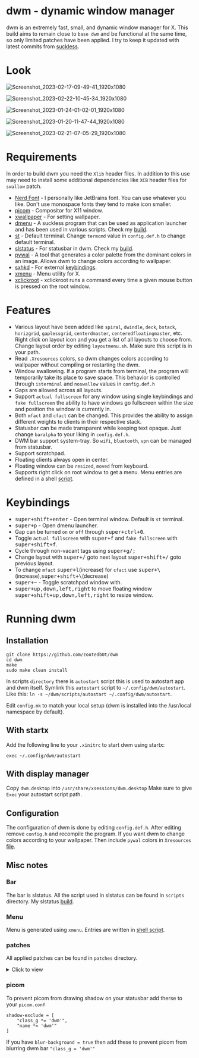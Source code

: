 # dwm - dynamic window manager

dwm is an extremely fast, small, and dynamic window manager for X. This build aims to remain close to `base dwm` and be functional at the same time, so only limited patches have been applied. I try to keep it updated with latest commits from [suckless](https://git.suckless.org/st/).

# Look

![Screenshot_2023-02-17-09-49-41_1920x1080](https://user-images.githubusercontent.com/62596687/219708065-be51d85e-39c4-4369-abf5-9b88d09d3d19.png)

![Screenshot_2023-02-22-10-45-34_1920x1080](https://user-images.githubusercontent.com/62596687/220877843-f0fdd2b4-c384-4aab-b37b-cc114e78f3e2.png)

![Screenshot_2023-01-24-01-02-01_1920x1080](https://user-images.githubusercontent.com/62596687/214235380-078d83a6-66e9-4ecd-92de-8fde8776db11.png)

![Screenshot_2023-01-20-11-47-44_1920x1080](https://user-images.githubusercontent.com/62596687/213862029-809b0d77-6489-4edf-85ee-26449d865cc3.png)

![Screenshot_2023-02-21-07-05-29_1920x1080](https://user-images.githubusercontent.com/62596687/220269662-bf4271c2-0168-48be-838e-ff3821b0a334.png)

# Requirements

In order to build dwm you need the `Xlib` header files. In addition to this use may need to install some additional dependencies like `XCB` header files for `swallow` patch.

- [Nerd Font](https://github.com/ryanoasis/nerd-fonts) - I personally like JetBrains font. You can use whatever you like. Don't use monospace fonts they tend to make icon smaller.
- [picom](https://github.com/yshui/picom) - Compositor for X11 window.
- [xwallpaper](https://github.com/stoeckmann/xwallpaper) - For setting wallpaper.
- [dmenu](https://tools.suckless.org/dmenu/) - A suckless program that can be used as application launcher and has been used in various scripts. Check my [build](https://github.com/zootedb0t/suckless-tools/tree/main/dmenu).
- [st](https://st.suckless.org/) - Default terminal. Change `termcmd` value in `config.def.h` to change default terminal.
- [slstatus](https://tools.suckless.org/slstatus/) - For statusbar in dwm. Check my [build](https://github.com/zootedb0t/suckless-tools/tree/main/slstatus).
- [pywal](https://github.com/dylanaraps/pywal) - A tool that generates a color palette from the dominant colors in an image. Allows dwm to change colors according to wallpaper.
- [sxhkd](https://github.com/baskerville/sxhkd) - For external [keybindings](https://github.com/zootedb0t/dotfiles/blob/main/sxhkd/.config/sxhkd/sxhkdrc).
- [xmenu](https://github.com/phillbush/xmenu) - Menu utility for X.
- [xclickroot](https://github.com/phillbush/xclickroot) - xclickroot runs a command every time a given mouse button is pressed on the root window.

# Features

- Various layout have been added like `spiral`, `dwindle`, `deck`, `bstack`, `horizgrid`, `gaplessgrid`, `centerdmaster`, `centeredfloatingmaster`, etc.
  Right click on layout icon and you get a list of all layouts to choose from. Change layout order by editing `layoutmenu.sh`. Make sure this script is in your path.
- Read `.Xresources` colors, so dwm changes colors according to wallpaper without compiling or restarting the dwm.
- Window swallowing. If a program starts from terminal, the program will temporarily take its place to save space. This behavior is controlled through `isterminal`
  and `noswallow` values in `config.def.h`
- Gaps are allowed across all layouts.
- Support `actual fullscreen` for any window using single keybindings and `fake fullscreen` the ability to have windows go fullscreen within the size and position the window is currently in.
- Both `mfact` and `cfact` can be changed. This provides the ability to assign different weights to clients in their respective stack.
- Statusbar can be made transparent while keeping text opaque. Just change `baralpha` to your liking in `config.def.h`.
- DWM bar support system-tray. So `wifi`, `bluetooth`, `vpn` can be managed from statusbar.
- Support scratchpad.
- Floating clients always open in center.
- Floating window can be `resized`, `moved` from keyboard.
- Supports right click on root window to get a menu. Menu entries are defined in a shell [script](https://github.com/zootedb0t/dotfiles/blob/main/scripts/.local/bin/menu.sh).

# Keybindings

- <kbd>super+shift+enter</kbd> - Open terminal window. Default is `st` terminal.
- <kbd>super+p</kbd> - Open dmenu launcher.
- Gap can be turned `on` or `off` through <kbd>super+ctrl+0</kbd>.
- Toggle `actual fullscreen` with <kbd>super+f</kbd> and `fake fullscreen` with <kbd>super+shift+f</kbd>.
- Cycle through non-vacant tags using <kbd>super+g/;</kbd>
- Change layout with <kbd>super+/</kbd> goto next layout <kbd>super+shift+/</kbd> goto previous layout.
- To change `mfact` <kbd>super+l</kbd>(increase) for `cfact` use <kbd>super+\\</kbd>(increase),<kbd>super+shift+\\</kbd>(decrease)
- <kbd>super+~</kbd> - Toggle scratchpad window with.
- <kbd>super+up,down,left,right</kbd> to move floating window <kbd>super+shift+up,down,left,right</kbd> to resize window.

# Running dwm

## Installation

```
git clone https://github.com/zootedb0t/dwm
cd dwm
make
sudo make clean install
```

In scripts `directory` there is `autostart` script this is used to autostart app and dwm itself. Symlink this `autostart` script to `~/.config/dwm/autostart`. Like this: `ln -s ~/dwm/scripts/autostart ~/.config/dwm/autostart`.

Edit `config.mk` to match your local setup (dwm is installed into
the /usr/local namespace by default).

## With startx

Add the following line to your `.xinitrc` to start dwm using startx:

`exec ~/.config/dwm/autostart`

## With display manager

Copy `dwm.desktop` into `/usr/share/xsessions/dwm.desktop`
Make sure to give `Exec` your autostart script path.

## Configuration

The configuration of dwm is done by editing `config.def.h`. After editing remove `config.h` and recompile the program.
If you want dwm to change colors according to your wallpaper. Then include `pywal` colors in `Xresources` [file](https://github.com/zootedb0t/dotfiles/blob/main/xresources/.Xresources).

## Misc notes

### Bar

The bar is slstatus. All the script used in slstatus can be found in `scripts` directory. My slstatus [build](https://github.com/zootedb0t/suckless-tools/tree/main/slstatus).

### Menu
Menu is generated using `xmenu`. Entries are written in [shell script](https://github.com/zootedb0t/dotfiles/blob/main/scripts/.local/bin/menu.sh).

### patches

All applied patches can be found in `patches` directory.

<details><summary>Click to view</summary>

- [dwm-alpha-systray](https://github.com/bakkeby/patches/blob/master/dwm/dwm-alpha-systray-6.3.diff) - Add tranparency to systray and dwm bar.

- [dwm-center](https://dwm.suckless.org/patches/center/) - Center floating client window.

- [dwm-cfacts-vanitygaps](https://github.com/bakkeby/patches/blob/master/dwm/dwm-cfacts-vanitygaps-6.3.diff) - This patch differentiates between inner and outer gaps as well as horizontal and vertical gaps.

- [dwm-cyclelayouts](https://dwm.suckless.org/patches/cyclelayouts/) - Cycles through all avaiable layouts.

- [dwm-fullscreen-compilation](https://github.com/bakkeby/patches/blob/master/dwm/dwm-fullscreen-compilation-6.3.diff) - Fake fullscreen and acutal fullscreen patch.

- [dwm-inplacerotate](https://dwm.suckless.org/patches/inplacerotate/) - This patch provides keybindings to perform 'in place' rotations.

- [dwm-moveresize](https://dwm.suckless.org/patches/moveresize/) - This allows you to move and resize dwm's floating clients using keyboard bindings.

- [dwm-pertag](https://dwm.suckless.org/patches/pertag/) - This patch keeps layout, mwfact, barpos and nmaster per tag.

- [dwm-status2d](https://dwm.suckless.org/patches/status2d/) - Status2d allows colors and rectangle drawing in your dwm status bar.

- [dwm-statuspadding](https://dwm.suckless.org/patches/statuspadding/) - This makes the amount of horizontal and vertical padding in the status bar into configurable options.

- [dwm-swallow](https://dwm.suckless.org/patches/swallow/) - Clients marked with isterminal in config.h swallow a window opened by any child process.

- [dwm-xrdb](https://dwm.suckless.org/patches/xrdb/) - Allows dwm to read colors from xrdb `.Xresources` at run time.

- [dwm-scratchpad](https://dwm.suckless.org/patches/scratchpad/) - Allows you to spawn or restore a floating terminal window.

- [dwm-layoutmenu](https://dwm.suckless.org/patches/layoutmenu/) - This patch adds a context menu for layout switching. Right click on layout icon to bring a menu prompt, and switches to selected one.

</details>

### picom

To prevent picom from drawing shadow on your statusbar add therse to your `picom.conf`

```
shadow-exclude = [
    "class_g *= 'dwm'",
    "name *= 'dwm'"
]
```

If you have `blur-background = true` then add these to prevent picom from blurring dwm bar `"class_g = 'dwm'"`
